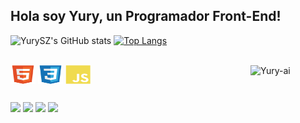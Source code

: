 ## Hola soy Yury, un Programador Front-End!

![YurySZ's GitHub stats](https://github-readme-stats.vercel.app/api?username=YurySZ&show_icons=true&theme=prussian)
[![Top Langs](https://github-readme-stats.vercel.app/api/top-langs/?username=YurySZ&layout=compact&theme=prussian)](https://github.com/YurySZ/github-readme-stats)

<div style="display: inline_block"><br>
  <img align="center" alt="Yury-HTML" height="30" width="40" src="https://raw.githubusercontent.com/devicons/devicon/master/icons/html5/html5-original.svg">
  <img align="center" alt="Yury-CSS" height="30" width="40" src="https://raw.githubusercontent.com/devicons/devicon/master/icons/css3/css3-original.svg">
  <img align="center" alt="Yury-Js" height="30" width="40" src="https://raw.githubusercontent.com/devicons/devicon/master/icons/javascript/javascript-plain.svg">
  <img align="right" alt="Yury-ai" width="120" height="150" src="https://user-images.githubusercontent.com/125289034/232517140-32ffae4b-a196-4e47-803d-0fb4bb69bd07.png" alt="Yury-ai">
</div>
  
  ##
 
<div> 
  <a href="https://instagram.com/yury.mdsa" target="_blank"><img src="https://img.shields.io/badge/-Instagram-%23E4405F?style=for-the-badge&logo=instagram&logoColor=white" target="_blank"></a>
 <a href="https://discord.gg/wagxzStdcR" target="_blank"><img src="https://img.shields.io/badge/Discord-7289DA?style=for-the-badge&logo=discord&logoColor=white" target="_blank"></a> 
  <a href = "mailto:yurymachado439@gmail.com"><img src="https://img.shields.io/badge/-Gmail-%23333?style=for-the-badge&logo=gmail&logoColor=white" target="_blank"></a>
  <a href="https://www.linkedin.com/in/yury-machado-9b393826a/" target="_blank"><img src="https://img.shields.io/badge/-LinkedIn-%230077B5?style=for-the-badge&logo=linkedin&logoColor=white" target="_blank"></a> 
</div>
